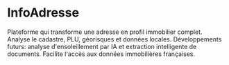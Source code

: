 # InfoAdresse
Plateforme qui transforme une adresse en profil immobilier complet. Analyse le cadastre, PLU, géorisques et données locales. Développements futurs: analyse d'ensoleillement par IA et extraction intelligente de documents. Facilite l'accès aux données immobilières françaises.
